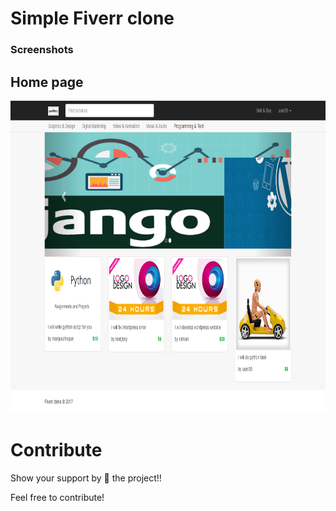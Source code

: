 # Simple Fiverr clone

### Screenshots

## Home page
<img src="screenshots/one.png" height="500">

# Contribute
Show your support by 🌟 the project!!

Feel free to contribute!
